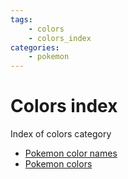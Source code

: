 ```yaml
---
tags:
    - colors
    - colors_index
categories:
    - pokemon
---
```


# Colors index

Index of colors category

- [Pokemon color names](pokemon_color_names.md)
- [Pokemon colors](pokemon_colors.md)
